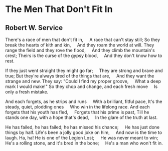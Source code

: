 # The Men That Don't Fit In
## Robert W. Service
There's a race of men that don't fit in,
    A race that can't stay still;
So they break the hearts of kith and kin,
    And they roam the world at will.
They range the field and they rove the flood,
    And they climb the mountain's crest;
Theirs is the curse of the gypsy blood,
    And they don't know how to rest.

If they just went straight they might go far;
    They are strong and brave and true;
But they're always tired of the things that are,
    And they want the strange and new.
They say: "Could I find my proper groove,
    What a deep mark I would make!"
So they chop and change, and each fresh move
    Is only a fresh mistake.

And each forgets, as he strips and runs
    With a brilliant, fitful pace,
It's the steady, quiet, plodding ones
    Who win in the lifelong race.
And each forgets that his youth has fled,
    Forgets that his prime is past,
Till he stands one day, with a hope that's dead,
    In the glare of the truth at last.

He has failed, he has failed; he has missed his chance;
    He has just done things by half.
Life's been a jolly good joke on him,
    And now is the time to laugh.
Ha, ha! He is one of the Legion Lost;
    He was never meant to win;
He's a rolling stone, and it's bred in the bone;
    He's a man who won't fit in.